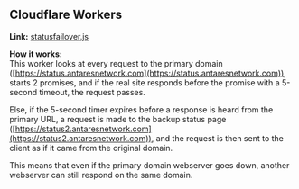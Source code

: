 ## Cloudflare Workers


**Link:** [statusfailover.js](https://github.com/nathen418/cloudflare-workers/blob/main/statusfailover.js)

**How it works:**  
This worker looks at every request to the primary domain ([https://status.antaresnetwork.com](https://status.antaresnetwork.com)), starts 2 promises, and if the real site responds before the promise with a 5-second timeout, the request passes.

Else, if the 5-second timer expires before a response is heard from the primary URL, a request is made to the backup status page ([https://status2.antaresnetwork.com](https://status2.antaresnetwork.com)), and the request is then sent to the client as if it came from the original domain.

This means that even if the primary domain webserver goes down, another webserver can still respond on the same domain.
